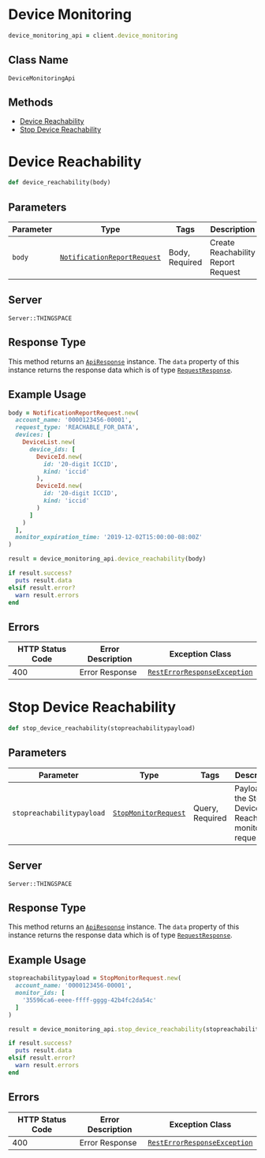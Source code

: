# Device Monitoring

```ruby
device_monitoring_api = client.device_monitoring
```

## Class Name

`DeviceMonitoringApi`

## Methods

* [Device Reachability](../../doc/controllers/device-monitoring.md#device-reachability)
* [Stop Device Reachability](../../doc/controllers/device-monitoring.md#stop-device-reachability)


# Device Reachability

```ruby
def device_reachability(body)
```

## Parameters

| Parameter | Type | Tags | Description |
|  --- | --- | --- | --- |
| `body` | [`NotificationReportRequest`](../../doc/models/notification-report-request.md) | Body, Required | Create Reachability Report Request |

## Server

`Server::THINGSPACE`

## Response Type

This method returns an [`ApiResponse`](../../doc/api-response.md) instance. The `data` property of this instance returns the response data which is of type [`RequestResponse`](../../doc/models/request-response.md).

## Example Usage

```ruby
body = NotificationReportRequest.new(
  account_name: '0000123456-00001',
  request_type: 'REACHABLE_FOR_DATA',
  devices: [
    DeviceList.new(
      device_ids: [
        DeviceId.new(
          id: '20-digit ICCID',
          kind: 'iccid'
        ),
        DeviceId.new(
          id: '20-digit ICCID',
          kind: 'iccid'
        )
      ]
    )
  ],
  monitor_expiration_time: '2019-12-02T15:00:00-08:00Z'
)

result = device_monitoring_api.device_reachability(body)

if result.success?
  puts result.data
elsif result.error?
  warn result.errors
end
```

## Errors

| HTTP Status Code | Error Description | Exception Class |
|  --- | --- | --- |
| 400 | Error Response | [`RestErrorResponseException`](../../doc/models/rest-error-response-exception.md) |


# Stop Device Reachability

```ruby
def stop_device_reachability(stopreachabilitypayload)
```

## Parameters

| Parameter | Type | Tags | Description |
|  --- | --- | --- | --- |
| `stopreachabilitypayload` | [`StopMonitorRequest`](../../doc/models/stop-monitor-request.md) | Query, Required | Payload for the Stop Device Reachability monitors request. |

## Server

`Server::THINGSPACE`

## Response Type

This method returns an [`ApiResponse`](../../doc/api-response.md) instance. The `data` property of this instance returns the response data which is of type [`RequestResponse`](../../doc/models/request-response.md).

## Example Usage

```ruby
stopreachabilitypayload = StopMonitorRequest.new(
  account_name: '0000123456-00001',
  monitor_ids: [
    '35596ca6-eeee-ffff-gggg-42b4fc2da54c'
  ]
)

result = device_monitoring_api.stop_device_reachability(stopreachabilitypayload)

if result.success?
  puts result.data
elsif result.error?
  warn result.errors
end
```

## Errors

| HTTP Status Code | Error Description | Exception Class |
|  --- | --- | --- |
| 400 | Error Response | [`RestErrorResponseException`](../../doc/models/rest-error-response-exception.md) |

